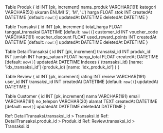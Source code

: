 Table Produk {
  id INT [pk, increment]
  nama_produk VARCHAR(191)
  kategori VARCHAR(50)
  ukuran ENUM('S', 'M', 'L')
  harga FLOAT
  stok INT
  createdAt DATETIME [default: `now()`]
  updatedAt DATETIME
  deletedAt DATETIME
}

Table Transaksi {
  id INT [pk, increment]
  total_harga FLOAT
  tanggal_transaksi DATETIME [default: `now()`]
  customer_id INT
  voucher_code VARCHAR(191)
  voucher_discount FLOAT
  used_reward_points INT
  createdAt DATETIME [default: `now()`]
  updatedAt DATETIME
  deletedAt DATETIME
}

Table DetailTransaksi {
  id INT [pk, increment]
  transaksi_id INT
  produk_id INT
  jumlah INT
  harga_satuan FLOAT
  harga_total FLOAT
  createdAt DATETIME [default: `now()`]
  updatedAt DATETIME
  Indexes {
    (transaksi_id) [name: 'idx_transaksi_id']
    (produk_id) [name: 'idx_produk_id']
  }
}

Table Review {
  id INT [pk, increment]
  rating INT
  review VARCHAR(191)
  user_id INT
  transaksi_id INT
  createdAt DATETIME [default: `now()`]
  updatedAt DATETIME
}

Table Customer {
  id INT [pk, increment]
  nama VARCHAR(191)
  email VARCHAR(191)
  no_telepon VARCHAR(20)
  alamat TEXT
  createdAt DATETIME [default: `now()`]
  updatedAt DATETIME
  deletedAt DATETIME
}

Ref: DetailTransaksi.transaksi_id > Transaksi.id
Ref: DetailTransaksi.produk_id > Produk.id
Ref: Review.transaksi_id > Transaksi.id
